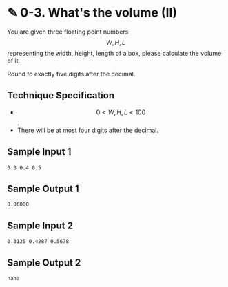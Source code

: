 # ✎ 0-3. What's the volume (II)

You are given three floating point numbers $$W, H, L$$ representing the width, height, length of a box, please calculate the volume of it.

Round to exactly five digits after the decimal.

## Technique Specification

* $$0 < W, H, L < 100$$.
* There will be at most four digits after the decimal.

## Sample Input 1
```
0.3 0.4 0.5
```

## Sample Output 1
```
0.06000
```

## Sample Input 2
```
0.3125 0.4287 0.5678
```

## Sample Output 2
```
haha
```